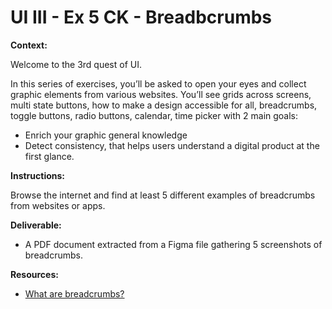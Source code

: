 # UI III - Ex 5 CK - Breadbcrumbs

**Context:** 

Welcome to the 3rd quest of UI.

In this series of exercises, you’ll be asked to open your eyes and collect graphic elements from various websites. You’ll see grids across screens, multi state buttons, how to make a design accessible for all, breadcrumbs, toggle buttons, radio buttons, calendar, time picker with 2 main goals: 

- Enrich your graphic general knowledge
- Detect consistency, that helps users understand a digital product at the first glance.

**Instructions:** 

Browse the internet and find at least 5 different examples of breadcrumbs from websites or apps. 

**Deliverable:**

- A PDF document extracted from a Figma file gathering 5 screenshots of breadcrumbs.

**Resources:**

- [What are breadcrumbs?](https://www.seoptimer.com/blog/breadcrumbs-website/)
